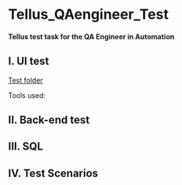 # Tellus_QAengineer_Test
#### Tellus test task for the QA Engineer in Automation

## I. UI test

[Test folder](Task1_UITest_Java/app_ui_test/)

Tools used:


## II. Back-end test

## III. SQL

## IV. Test Scenarios
